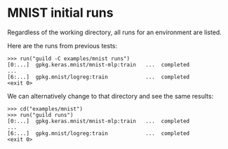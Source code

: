 # MNIST initial runs

Regardless of the working directory, all runs for an environment are
listed.

Here are the runs from previous tests:

    >>> run("guild -C examples/mnist runs")
    [0:...]  gpkg.keras.mnist/mnist-mlp:train   ...  completed
    ...
    [6:...]  gpkg.mnist/logreg:train            ...  completed
    <exit 0>

We can alternatively change to that directory and see the same results:

    >>> cd("examples/mnist")
    >>> run("guild runs")
    [0:...]  gpkg.keras.mnist/mnist-mlp:train   ...  completed
    ...
    [6:...]  gpkg.mnist/logreg:train            ...  completed
    <exit 0>

